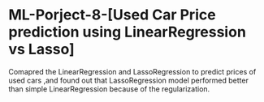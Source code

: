 # ML-Porject-8-[Used Car Price prediction using LinearRegression vs Lasso]
Comapred the LinearRegression and LassoRegression to predict prices of used cars ,and found out that LassoRegression model performed better than simple LinearRegression because of the regularization.

